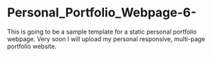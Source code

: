 # Personal_Portfolio_Webpage-6-
This is going to be a sample template for a static personal portfolio webpage. Very soon I will upload my personal responsive, multi-page portfolio website.
